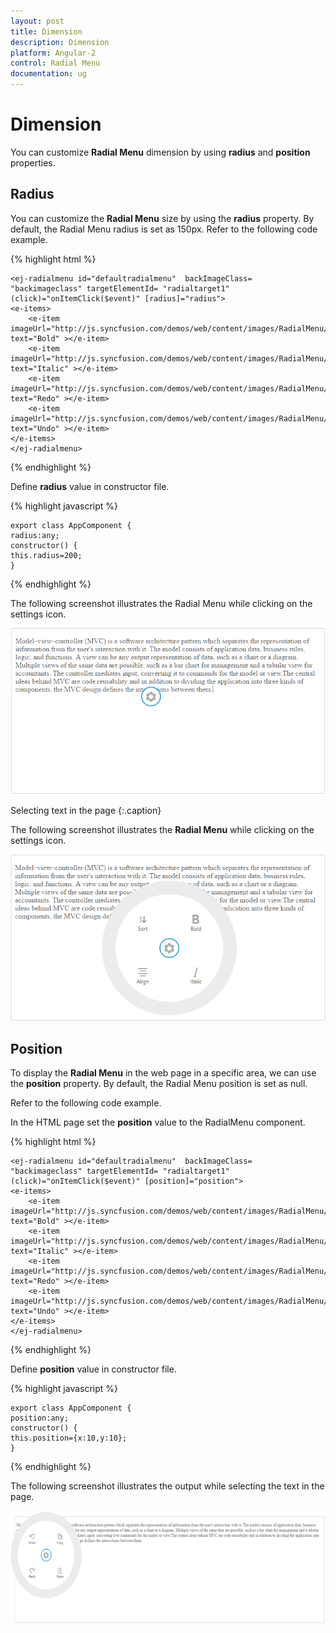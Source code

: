 ```yaml
---
layout: post
title: Dimension
description: Dimension
platform: Angular-2
control: Radial Menu
documentation: ug
---
```


# Dimension

You can customize **Radial Menu** dimension by using **radius** and **position** properties.

## Radius

You can customize the **Radial Menu** size by using the **radius** property. By default, the Radial Menu radius is set as 150px. Refer to the following code example.

{% highlight html %}

    <ej-radialmenu id="defaultradialmenu"  backImageClass= "backimageclass" targetElementId= "radialtarget1" (click)="onItemClick($event)" [radius]="radius">
    <e-items>
        <e-item imageUrl="http://js.syncfusion.com/demos/web/content/images/RadialMenu/font.png" text="Bold" ></e-item>
        <e-item imageUrl="http://js.syncfusion.com/demos/web/content/images/RadialMenu/f1.png" text="Italic" ></e-item>
        <e-item imageUrl="http://js.syncfusion.com/demos/web/content/images/RadialMenu/redo.png" text="Redo" ></e-item>
        <e-item imageUrl="http://js.syncfusion.com/demos/web/content/images/RadialMenu/undo.png" text="Undo" ></e-item>
    </e-items>
    </ej-radialmenu>

{% endhighlight %}

Define **radius** value in constructor file.
    
{% highlight javascript %}

    export class AppComponent {    
    radius:any;
    constructor() {    
	this.radius=200;  
    }

{% endhighlight %}

The following screenshot illustrates the Radial Menu while clicking on the settings icon.

![](dimension-images\dimension_img1.png)

Selecting text in the page
{:.caption}



The following screenshot illustrates the **Radial Menu** while clicking on the settings icon.

![](dimension-images\dimension_img2.png)

## Position 

To display the **Radial Menu** in the web page in a specific area, we can use the **position** property. By default, the Radial Menu position is set as null.

Refer to the following code example.

In the HTML page set the **position** value to the RadialMenu component.

{% highlight html %}

    <ej-radialmenu id="defaultradialmenu"  backImageClass= "backimageclass" targetElementId= "radialtarget1" (click)="onItemClick($event)" [position]="position">
    <e-items>
        <e-item imageUrl="http://js.syncfusion.com/demos/web/content/images/RadialMenu/font.png" text="Bold" ></e-item>
        <e-item imageUrl="http://js.syncfusion.com/demos/web/content/images/RadialMenu/f1.png" text="Italic" ></e-item>
        <e-item imageUrl="http://js.syncfusion.com/demos/web/content/images/RadialMenu/redo.png" text="Redo" ></e-item>
        <e-item imageUrl="http://js.syncfusion.com/demos/web/content/images/RadialMenu/undo.png" text="Undo" ></e-item>
    </e-items>
    </ej-radialmenu>

{% endhighlight %}

Define **position** value in constructor file.
    
{% highlight javascript %}

    export class AppComponent {    
    position:any;
    constructor() {
	this.position={x:10,y:10};  	
    }

{% endhighlight %}

The following screenshot illustrates the output while selecting the text in the page.

![](dimension-images\dimension_img4.png)






